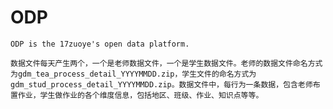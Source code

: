 # ODP
    ODP is the 17zuoye's open data platform.
  
    数据文件每天产生两个，一个是老师数据文件，一个是学生数据文件。老师的数据文件命名方式为gdm_tea_process_detail_YYYYMMDD.zip，学生文件的命名方式为gdm_stud_process_detail_YYYYMMDD.zip。数据文件中，每行为一条数据，包含老师布置作业，学生做作业的各个维度信息，包括地区、班级、作业、知识点等等。 
    
    
  
